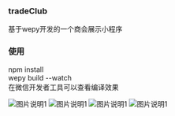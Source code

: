 ### tradeClub  
基于wepy开发的一个商会展示小程序  
### 使用  
npm  install  
wepy build --watch  
在微信开发者工具可以查看编译效果

![图片说明1](https://github.com/Jayorzzzzzzzzzzzz/tradeClub/blob/master/webwxgetmsgimg%20(2).jpg)
![图片说明1](https://github.com/Jayorzzzzzzzzzzzz/tradeClub/blob/master/webwxgetmsgimg%20(1).jpg)
![图片说明1](https://github.com/Jayorzzzzzzzzzzzz/tradeClub/blob/master/webwxgetmsgimg%20(3).jpg)
![图片说明1](https://github.com/Jayorzzzzzzzzzzzz/tradeClub/blob/master/webwxgetmsgimg%20(4).jpg)
